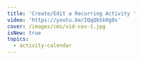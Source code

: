 ```yaml
---
title: 'Create/Edit a Recurring Activity '
video: 'https://youtu.be/IQqQbSk0g8s'
cover: /images/cms/vid-cov-1.jpg
isNew: true
topics:
  - activity-calendar
---
```


